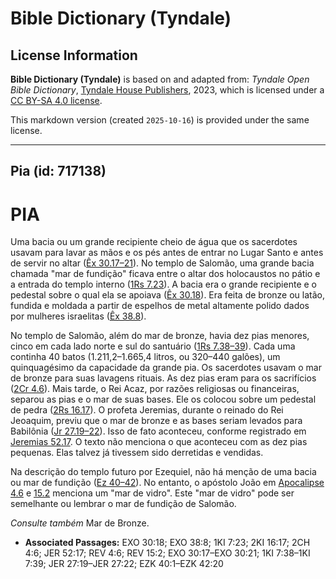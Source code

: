 # Bible Dictionary (Tyndale)

## License Information

**Bible Dictionary (Tyndale)** is based on and adapted from: _Tyndale Open Bible Dictionary_, [Tyndale House Publishers](https://tyndaleopenresources.com/), 2023, which is licensed under a [CC BY-SA 4.0 license](https://creativecommons.org/licenses/by-sa/4.0/legalcode.en).

This markdown version (created `2025-10-16`) is provided under the same license.



--------------------------------

## Pia (id: 717138)

PIA
===

Uma bacia ou um grande recipiente cheio de água que os sacerdotes usavam para lavar as mãos e os pés antes de entrar no Lugar Santo e antes de servir no altar ([Êx 30\.17–21](https://ref.ly/Exod30:17-Exod30:21)). No templo de Salomão, uma grande bacia chamada "mar de fundição" ficava entre o altar dos holocaustos no pátio e a entrada do templo interno ([1Rs 7\.23](https://ref.ly/1Kgs7:23)). A bacia era o grande recipiente e o pedestal sobre o qual ela se apoiava ([Êx 30\.18](https://ref.ly/Exod30:18)). Era feita de bronze ou latão, fundida e moldada a partir de espelhos de metal altamente polido dados por mulheres israelitas ([Êx 38\.8](https://ref.ly/Exod38:8)).

No templo de Salomão, além do mar de bronze, havia dez pias menores, cinco em cada lado norte e sul do santuário ([1Rs 7\.38–39](https://ref.ly/1Kgs7:38-1Kgs7:39)). Cada uma continha 40 batos (1\.211,2–1\.665,4 litros, ou 320–440 galões), um quinquagésimo da capacidade da grande pia. Os sacerdotes usavam o mar de bronze para suas lavagens rituais. As dez pias eram para os sacrifícios ([2Cr 4\.6](https://ref.ly/2Chr4:6)). Mais tarde, o Rei Acaz, por razões religiosas ou financeiras, separou as pias e o mar de suas bases. Ele os colocou sobre um pedestal de pedra ([2Rs 16\.17](https://ref.ly/2Kgs16:17)). O profeta Jeremias, durante o reinado do Rei Jeoaquim, previu que o mar de bronze e as bases seriam levados para Babilônia ([Jr 27\.19–22](https://ref.ly/Jer27:19-Jer27:22)). Isso de fato aconteceu, conforme registrado em [Jeremias 52\.17](https://ref.ly/Jer52:17). O texto não menciona o que aconteceu com as dez pias pequenas. Elas talvez já tivessem sido derretidas e vendidas.

Na descrição do templo futuro por Ezequiel, não há menção de uma bacia ou mar de fundição ([Ez 40–42](https://ref.ly/Ezek40:1-Ezek42:20)). No entanto, o apóstolo João em [Apocalipse 4\.6](https://ref.ly/Rev4:6) e [15\.2](https://ref.ly/Rev15:2) menciona um "mar de vidro". Este "mar de vidro" pode ser semelhante ou lembrar o mar de fundição de Salomão.

*Consulte também* Mar de Bronze.

* **Associated Passages:** EXO 30:18; EXO 38:8; 1KI 7:23; 2KI 16:17; 2CH 4:6; JER 52:17; REV 4:6; REV 15:2; EXO 30:17–EXO 30:21; 1KI 7:38–1KI 7:39; JER 27:19–JER 27:22; EZK 40:1–EZK 42:20

